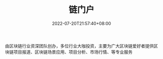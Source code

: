 ﻿---
weight: 
title: "链门户"
description: "由区块链行业资深团队创办，多位行业大咖投资，主要为广大区块链爱好者提供区块链项目报道、区块链场景应用、项目分析、市场行情、等专业服务"
date: 2022-07-20T21:57:40+08:00
lastmod: 2022-07-20T16:45:40+08:00
draft: false
authors: ["seven"]
featuredImage: "lianmenhu.png"
link: "http://www.lianmenhu.com/"
tags: ["元宇宙资讯","链门户"]
categories: ["navigation"]
navigation: ["元宇宙资讯"]
lightgallery: true
toc: true
pinned: false
recommend: false
recommend1: false
---
由区块链行业资深团队创办，多位行业大咖投资，主要为广大区块链爱好者提供区块链项目报道、区块链场景应用、项目分析、市场行情、等专业服务
